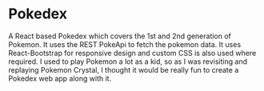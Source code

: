 # Pokedex

A React based Pokedex which covers the 1st and 2nd generation of Pokemon. It uses the REST PokeApi to fetch the pokemon data.
It uses React-Bootstrap for responsive design and custom CSS is also used where required. I used to play Pokemon a lot as a kid, so
as I was revisiting and replaying Pokemon Crystal, I thought it would be really fun to create a Pokedex web app along with it.  
 
